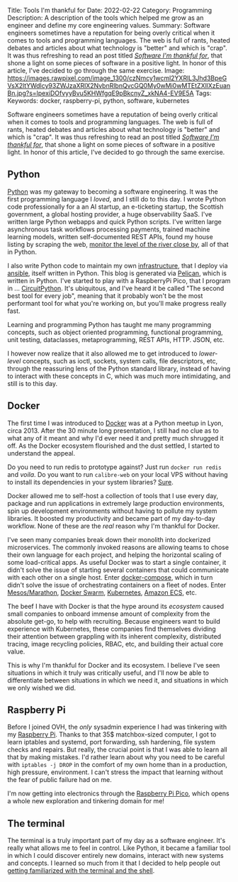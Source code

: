 Title: Tools I'm thankful for
Date: 2022-02-22
Category: Programming
Description: A description of the tools which helped me grow as an engineer and define my core engineering values.
Summary: Software engineers sometimes have a reputation for being overly critical when it comes to tools and programming languages. The web is full of rants, heated debates and articles about what technology is "better" and which is "crap". It was thus refreshing to read an post titled [_Software I'm thankful for_](https://www.jowanza.com/blog/2022/2/21/software-im-thankful-for), that shone a light on some pieces of software in a positive light. In honor of this article, I've decided to go through the same exercise.
Image: https://images.rawpixel.com/image_1300/czNmcy1wcml2YXRlL3Jhd3BpeGVsX2ltYWdlcy93ZWJzaXRlX2NvbnRlbnQvcGQ0My0wMi0wMTEtZXllXzEuanBn.jpg?s=lpexiDOfvyyBvu5KHWfgqE9pBkcnyZ_xkNA4-EV9E5A
Tags:
Keywords: docker, raspberry-pi, python, software, kubernetes


Software engineers sometimes have a reputation of being overly critical when it comes to tools and programming languages. The web is full of rants, heated debates and articles about what technology is "better" and which is "crap". It was thus refreshing to read an post titled [_Software I'm thankful for_](https://www.jowanza.com/blog/2022/2/21/software-im-thankful-for), that shone a light on some pieces of software in a positive light. In honor of this article, I've decided to go through the same exercise.


## Python

[Python](https://python.org) was my gateway to becoming a software engineering. It was the first programming language I _loved_, and I still do to this day.
I wrote Python code professionally for a an AI startup, an e-ticketing startup, the Scottish government, a global hosting provider, a huge observability SaaS. I've written large Python webapps and quick Python scripts. I've written large asynchronous task workflows processing payments, trained machine learning models, written self-documented REST APIs, found my house listing by scraping the web, [monitor the level of the river close by](/river-monitoring-with-datadog), all of that in Python. 

I also write Python code to maintain my own [infrastructure](https://github.com/brouberol/infrastructure), that I deploy via [ansible](https://docs.ansible.com/), itself written in Python. This blog is generated via [Pelican](https://pelican.readthedocs.org), which is written in Python. I've started to play with a RaspberryPi Pico, that I program in ... [CircuitPython](http://docs.circuitpython.org/en/latest/README.html). It's ubiquitous, and I've heard it be called "The second best tool for every job", meaning that it probably won't be the most performant tool for what you're working on, but you'll make progress really fast.

Learning and programming Python has taught me many programming concepts, such as object oriented programming, functional programming, unit testing, dataclasses, metaprogramming, REST APIs, HTTP. JSON, etc.

I however now realize that it also allowed me to get introduced to _lower-level_ concepts, such as ioctl, sockets, system calls, file descriptors, etc, through the reassuring lens of the Python standard library, instead of having to interact with these concepts in C, which was much more intimidating, and still is to this day.


## Docker

The first time I was introduced to [Docker](https://docs.docker.com/) was at a Python meetup in Lyon, circa 2013. After the 30 minute long presentation, I still had no clue as to what any of it meant and why I'd ever need it and pretty much shrugged it off. As the Docker ecosystem flourished and the dust settled, I started to understand the appeal.

Do you need to run redis to prototype against? Just run `docker run redis` and _voila_. Do you want to run `calibre-web` on your local VPS without having to install its dependencies in your system libraries? [Sure](https://github.com/brouberol/infrastructure/blob/0e2ece50b45bc998cfc09dff1dc002c96f91cdee/playbooks/roles/gallifrey/calibre/tasks/main.yml#L10-L26).

Docker allowed me to self-host a collection of tools that I use every day, package and run applications in extremely large production environments, spin up development environments without having to pollute my system libraries. It boosted my productivity and became part of my day-to-day workflow. None of these are the _real_ reason why I'm thankful for Docker.

I've seen many companies break down their monolith into dockerized microservices. The commonly invoked reasons are allowing teams to chose their own language for each project, and helping the horizontal scaling of some load-critical apps. As useful Docker was to start a single container, it didn't solve the issue of starting several containers that could communicate with each other on a single host. Enter [docker-compose](https://docs.docker.com/compose/), which in turn didn't solve the issue of orchestrating containers on a fleet of nodes. Enter [Mesos/Marathon](https://mesosphere.github.io/marathon/), [Docker Swarm](https://docs.docker.com/engine/swarm/), [Kubernetes](https://kubernetes.io), [Amazon ECS](https://aws.amazon.com/fr/ecs/), etc.

The beef I have with Docker is that the hype around its _ecosystem_ caused small companies to onboard immense amount of complexity from the absolute get-go, to help with recruiting. Because engineers want to build experience with Kubernetes, these companies find themselves dividing their attention between grappling with its inherent complexity, distributed tracing, image recycling policies, RBAC, etc, and building their actual core value.  

This is why I'm thankful for Docker and its ecosystem. I believe I've seen situations in which it truly was critically useful, and I'll now be able to differentiate between situations in which we need it, and situations in which we only wished we did. 


## Raspberry Pi

Before I joined OVH, the _only_ sysadmin experience I had was tinkering with my [Raspberry Pi](https://www.raspberrypi.com/products/raspberry-pi-4-model-b/). Thanks to that 35$ matchbox-sized computer, I got to learn iptables and systemd, port forwarding, ssh hardening, file system checks and repairs. But really, the crucial point is that I was able to learn all that by making mistakes. I'd rather learn about why you need to be careful with `iptables -j DROP` in the comfort of my own home than in a production, high pressure, environment. I can't stress the impact that learning without the fear of public failure had on me. 

I'm now getting into electronics through the [Raspberry Pi Pico](https://www.raspberrypi.com/products/raspberry-pi-pico/), which opens a whole new exploration and tinkering domain for me!


## The terminal

The terminal is a truly important part of my day as a software engineer. It's really what allows me to feel in control. Like Python, it became a familiar tool in which I could discover entirely new domains, interact with new systems and concepts. I learned so much from it that I decided to help people out [getting familiarized with the terminal and the shell](/category/essential-tools-and-practices-for-the-aspiring-software-developer). 